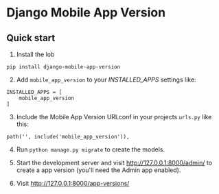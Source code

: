 # Django Mobile App Version

## Quick start

1. Install the lob
```
pip install django-mobile-app-version
```

2. Add `mobile_app_version` to your *INSTALLED_APPS* settings like:
```
INSTALLED_APPS = [
    mobile_app_version
]
```

3. Include the Mobile App Version URLconf in your projects `urls.py` like this:
```
path('', include('mobile_app_version')),
```

4. Run `python manage.py migrate` to create the models.

5. Start the development server and visit http://127.0.0.1:8000/admin/ to create a app version (you'll need the Admin app enabled).

6. Visit http://127.0.0.1:8000/app-versions/ 

